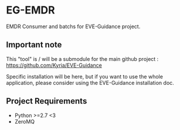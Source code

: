 EG-EMDR
=======

EMDR Consumer and batchs for EVE-Guidance project.

Important note
--------------

This "tool" is / will be a submodule for the main github project : https://github.com/Kyria/EVE-Guidance

Specific installation will be here, but if you want to use the whole application, please consider using the EVE-Guidance installation doc.

Project Requirements
--------------------
- Python >=2.7 <3 
- ZeroMQ